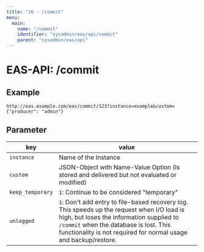 ```yaml
---
title: "16 - /commit"
menu:
  main:
    name: "/commit"
    identifier: "sysadmin/eas/api/commit"
    parent: "sysadmin/eas/api"
---
```

#  EAS-API: /commit

##  Example

```url
http://eas.example.com/eas/commit/123?instance=example&custom={"producer": "admin"}
```


##  Parameter


|key|value|
|---|---|
|`instance`          |Name of the Instance|
|`custom`            |JSON-Object with Name-Value Option (Is stored and delivered but not evaluated or modified)|
|`keep_temporary`    |`1`: Continue to be considered "temporary"|
|`unlogged`          |`1`: Don't add entry to file-based recovery log. This speeds up the request when I/O load is high, but loses the information supplied to `/commit` when the database is lost. This functionality is not required for normal usage and backup/restore. |
 

